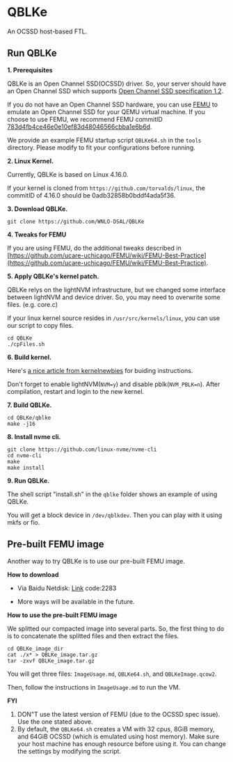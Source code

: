 # QBLKe
An OCSSD host-based FTL.

## Run QBLKe

**1. Prerequisites**

QBLKe is an Open Channel SSD(OCSSD) driver. So, your server should have an Open Channel SSD which supports [Open Channel SSD specification 1.2](https://openchannelssd.readthedocs.io/en/latest/specification/).

If you do not have an Open Channel SSD hardware, you can use [FEMU](https://github.com/ucare-uchicago/femu) to emulate an Open Channel SSD for your QEMU virtual machine. If you choose to use FEMU, we recommend FEMU commitID [783d4fb4ce46e0e10ef83d48046566cbba1e6b6d](https://github.com/ucare-uchicago/FEMU/commit/783d4fb4ce46e0e10ef83d48046566cbba1e6b6d).

We provide an example FEMU startup script `QBLKe64.sh` in the `tools` directory. Please modify to fit your configurations before running.

**2. Linux Kernel.**

Currently, QBLKe is based on Linux 4.16.0.

If your kernel is cloned from `https://github.com/torvalds/linux`, the commitID of 4.16.0 should be 0adb32858b0bddf4ada5f36.

**3. Download QBLKe.**

```
git clone https://github.com/WNLO-DSAL/QBLKe
```

**4. Tweaks for FEMU**

If you are using FEMU, do the additional tweaks described in [https://github.com/ucare-uchicago/FEMU/wiki/FEMU-Best-Practice](https://github.com/ucare-uchicago/FEMU/wiki/FEMU-Best-Practice).

**5. Apply QBLKe's kernel patch.**

QBLKe relys on the lightNVM infrastructure, but we changed some interface between lightNVM and device driver. So, you may need to overwrite some files. (e.g. core.c)

If your linux kernel source resides in `/usr/src/kernels/linux`, you can use our script to copy files.

```
cd QBLKe
./cpFiles.sh
```

**6. Build kernel.**

Here's [a nice article from kernelnewbies](https://kernelnewbies.org/KernelBuild) for buiding instructions.

Don't forget to enable lightNVM(`NVM=y`) and disable pblk(`NVM_PBLK=n`). After compilation, restart and login to the new kernel.

**7. Build QBLKe.**

```
cd QBLKe/qblke
make -j16
```

**8. Install nvme cli.**

```
git clone https://github.com/linux-nvme/nvme-cli
cd nvme-cli
make
make install
```

**9. Run QBLKe.**

The shell script "install.sh" in the `qblke` folder shows an example of using QBLKe.

You will get a block device in `/dev/qblkdev`. Then you can play with it using mkfs or fio.


## Pre-built FEMU image

Another way to try QBLKe is to use our pre-built FEMU image.

**How to download**

* Via Baidu Netdisk: [Link](https://pan.baidu.com/s/1GTU4uQR_zP-C1XgtCgSN3g) code:2283

* More ways will be available in the future.

**How to use the pre-built FEMU image**

We splitted our compacted image into several parts. So, the first thing to do is to concatenate the splitted files and then extract the files.

```
cd QBLKe_image_dir
cat ./x* > QBLKe_image.tar.gz
tar -zxvf QBLKe_image.tar.gz
```

You will get three files: `ImageUsage.md`, `QBLKe64.sh`, and `QBLKeImage.qcow2`.

Then, follow the instructions in `ImageUsage.md` to run the VM.

**FYI**

1. DON"T use the latest version of FEMU (due to the OCSSD spec issue). Use the one stated above.
2. By default, the `QBLKe64.sh` creates a VM with 32 cpus, 8GiB memory, and 64GiB OCSSD (which is emulated using host memory). Make sure your host machine has enough resource before using it. You can change the settings by modifying the script.

